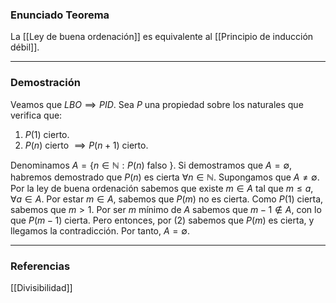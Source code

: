 ### Enunciado Teorema

La [[Ley de buena ordenación]] es equivalente al [[Principio de inducción débil]].

---
### Demostración

Veamos que $LBO \implies PID$. Sea $P$ una propiedad sobre los  naturales que verifica que:
1. $P(1)$ cierto.
2. $P(n)$ cierto $\implies P(n+1)$ cierto.

Denominamos $A=\{n \in \mathbb{N} : P(n)$ falso $\}$. Si demostramos que $A=\emptyset$, habremos demostrado que $P(n)$ es cierta $\forall n \in \mathbb{N}$. Supongamos que $A \not = \emptyset$. Por la ley de buena ordenación sabemos que existe $m \in A$ tal que $m \le a, \forall a \in A$. Por estar $m \in A$, sabemos que $P(m)$ no es cierta. Como $P(1)$ cierta, sabemos que $m > 1$. Por ser $m$ mínimo de $A$ sabemos que $m-1 \not \in A$, con lo que $P(m-1)$ cierta. Pero entonces, por (2) sabemos que $P(m)$ es cierta, y llegamos la contradicción. Por tanto, $A = \emptyset$.

---
### Referencias
[[Divisibilidad]]